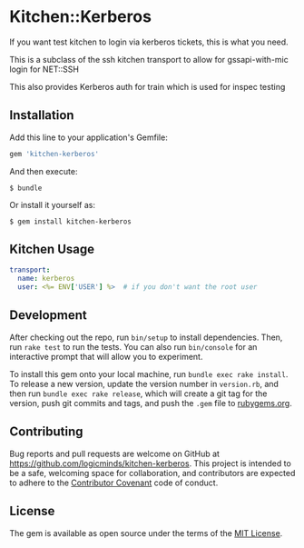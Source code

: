# Kitchen::Kerberos
If you want test kitchen to login via kerberos tickets, this is what you need.

This is a subclass of the ssh kitchen transport to allow for gssapi-with-mic login for NET::SSH

This also provides Kerberos auth for train which is used for inspec testing
## Installation

Add this line to your application's Gemfile:

```ruby
gem 'kitchen-kerberos'
```

And then execute:

    $ bundle

Or install it yourself as:

    $ gem install kitchen-kerberos

## Kitchen Usage

```yaml
transport:
  name: kerberos
  user: <%= ENV['USER'] %>  # if you don't want the root user
```

## Development

After checking out the repo, run `bin/setup` to install dependencies. Then, run `rake test` to run the tests. You can also run `bin/console` for an interactive prompt that will allow you to experiment.

To install this gem onto your local machine, run `bundle exec rake install`. To release a new version, update the version number in `version.rb`, and then run `bundle exec rake release`, which will create a git tag for the version, push git commits and tags, and push the `.gem` file to [rubygems.org](https://rubygems.org).

## Contributing

Bug reports and pull requests are welcome on GitHub at https://github.com/logicminds/kitchen-kerberos. This project is intended to be a safe, welcoming space for collaboration, and contributors are expected to adhere to the [Contributor Covenant](http://contributor-covenant.org) code of conduct.


## License

The gem is available as open source under the terms of the [MIT License](http://opensource.org/licenses/MIT).

